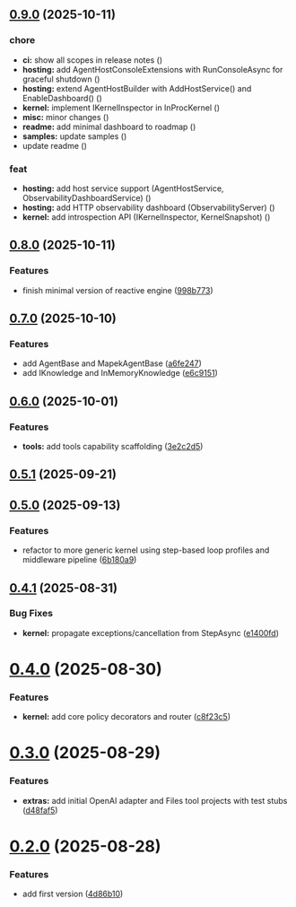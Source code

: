 ## [0.9.0](https://github.com/runemalm/AF.AgentFramework/compare/v0.8.0...v0.9.0) (2025-10-11)

### chore

* **ci:** show all scopes in release notes ([](https://github.com/runemalm/AF.AgentFramework/commit/a463128a58ace35a534a71a347df5da0fcc12546))
* **hosting:** add AgentHostConsoleExtensions with RunConsoleAsync for graceful shutdown ([](https://github.com/runemalm/AF.AgentFramework/commit/1683eff54fb469d26e9e8cc841697f3a920ffb8b))
* **hosting:** extend AgentHostBuilder with AddHostService() and EnableDashboard() ([](https://github.com/runemalm/AF.AgentFramework/commit/0ddaabd1472441e24b6147abfa8bfec72f218fa8))
* **kernel:** implement IKernelInspector in InProcKernel ([](https://github.com/runemalm/AF.AgentFramework/commit/431da7996f1093efc23536e0c4ecfa75155b1a4c))
* **misc:** minor changes ([](https://github.com/runemalm/AF.AgentFramework/commit/fb578e60148abf7cf2397412e6dda7c1661b7723))
* **readme:** add minimal dashboard to roadmap ([](https://github.com/runemalm/AF.AgentFramework/commit/4e4bea8c019860c5e9153018662b3536415ab4a8))
* **samples:** update samples ([](https://github.com/runemalm/AF.AgentFramework/commit/ad9d687cd35cf3fafbba4311e89664c0de2e5cd6))
* update readme ([](https://github.com/runemalm/AF.AgentFramework/commit/061348b49ec7c3ea56a2dba452f19dd16d8ac868))

### feat

* **hosting:** add host service support (AgentHostService, ObservabilityDashboardService) ([](https://github.com/runemalm/AF.AgentFramework/commit/d795cf69e8d3629dadba3a9e9ee18d3e643e102d))
* **hosting:** add HTTP observability dashboard (ObservabilityServer) ([](https://github.com/runemalm/AF.AgentFramework/commit/03b1f5c1b0271db88c67fe02f61226b0494fd84b))
* **kernel:** add introspection API (IKernelInspector, KernelSnapshot) ([](https://github.com/runemalm/AF.AgentFramework/commit/44c67f18bef88c5ae873ceaf469ddacc42b82e49))

## [0.8.0](https://github.com/runemalm/AF.AgentFramework/compare/v0.7.0...v0.8.0) (2025-10-11)

### Features

* finish minimal version of reactive engine ([998b773](https://github.com/runemalm/AF.AgentFramework/commit/998b773c884f55ad89b6a6955a09a4cc1718b17d))

## [0.7.0](https://github.com/runemalm/AF.AgentFramework/compare/v0.6.0...v0.7.0) (2025-10-10)

### Features

* add AgentBase and MapekAgentBase ([a6fe247](https://github.com/runemalm/AF.AgentFramework/commit/a6fe2470f29c8a209cde6258364c6a32a7222a4b))
* add IKnowledge and InMemoryKnowledge ([e6c9151](https://github.com/runemalm/AF.AgentFramework/commit/e6c9151084e52a9d3b784805ced40dbf2456c228))

## [0.6.0](https://github.com/runemalm/AF.AgentFramework/compare/v0.5.1...v0.6.0) (2025-10-01)

### Features

* **tools:** add tools capability scaffolding ([3e2c2d5](https://github.com/runemalm/AF.AgentFramework/commit/3e2c2d5909e68621a9b9b096469258ecdd8ab80e))

## [0.5.1](https://github.com/runemalm/AF.AgentFramework/compare/v0.5.0...v0.5.1) (2025-09-21)

## [0.5.0](https://github.com/runemalm/AgentFramework.Kernel/compare/v0.4.1...v0.5.0) (2025-09-13)

### Features

* refactor to more generic kernel using step-based loop profiles and middleware pipeline ([6b180a9](https://github.com/runemalm/AgentFramework.Kernel/commit/6b180a919bebdc4921904bf1b44fb4cddf0f6840))

## [0.4.1](https://github.com/runemalm/AgentFramework.Kernel/compare/v0.4.0...v0.4.1) (2025-08-31)


### Bug Fixes

* **kernel:** propagate exceptions/cancellation from StepAsync ([e1400fd](https://github.com/runemalm/AgentFramework.Kernel/commit/e1400fd83dd51b5afbd58a076340f1d7fc1e8c69))

# [0.4.0](https://github.com/runemalm/AgentFramework.Kernel/compare/v0.3.0...v0.4.0) (2025-08-30)


### Features

* **kernel:** add core policy decorators and router ([c8f23c5](https://github.com/runemalm/AgentFramework.Kernel/commit/c8f23c524e1b507c403afb3abef3ebe2c8abfe12))

# [0.3.0](https://github.com/runemalm/AgentFramework.Kernel/compare/v0.2.0...v0.3.0) (2025-08-29)


### Features

* **extras:** add initial OpenAI adapter and Files tool projects with test stubs ([d48faf5](https://github.com/runemalm/AgentFramework.Kernel/commit/d48faf547d6791e0c4e75beabcae825e3c20bff1))

# [0.2.0](https://github.com/runemalm/AgentFramework.Kernel/compare/v0.1.0...v0.2.0) (2025-08-28)


### Features

* add first version ([4d86b10](https://github.com/runemalm/AgentFramework.Kernel/commit/4d86b101bdc4852c30998c2fd75640339d37901b))
